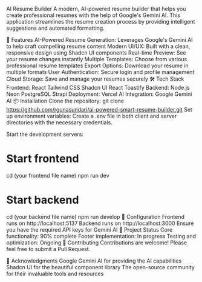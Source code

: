 AI Resume Builder
A modern, AI-powered resume builder that helps you create professional resumes with the help of Google's Gemini AI. This application streamlines the resume creation process by providing intelligent suggestions and automated formatting.

🚀 Features
AI-Powered Resume Generation: Leverages Google's Gemini AI to help craft compelling resume content
Modern UI/UX: Built with a clean, responsive design using Shadcn UI components
Real-time Preview: See your resume changes instantly
Multiple Templates: Choose from various professional resume templates
Export Options: Download your resume in multiple formats
User Authentication: Secure login and profile management
Cloud Storage: Save and manage your resumes securely
🛠️ Tech Stack
Frontend:
React
Tailwind CSS
Shadcn UI
React Toastify
Backend:
Node.js
Neon PostgreSQL
Strapi
Deployment:
Vercel
AI Integration:
Google Gemini AI
📦 Installation
Clone the repository:
git clone https://github.com/rgunasundari/ai-powered-smart-resume-builder.git
Set up environment variables: Create a .env file in both client and server directories with the necessary credentials.

Start the development servers:

# Start frontend
cd (your frontend file name)
npm run dev

# Start backend
cd (your backend file name)
npm run develop
🔧 Configuration
Frontend runs on http://localhost:5137
Backend runs on http://localhost:3000
Ensure you have the required API keys for Gemini AI
🚧 Project Status
Core functionality: 90% complete
Footer implementation: In progress
Testing and optimization: Ongoing
🤝 Contributing
Contributions are welcome! Please feel free to submit a Pull Request.

🙏 Acknowledgments
Google Gemini AI for providing the AI capabilities
Shadcn UI for the beautiful component library
The open-source community for their invaluable tools and resources
